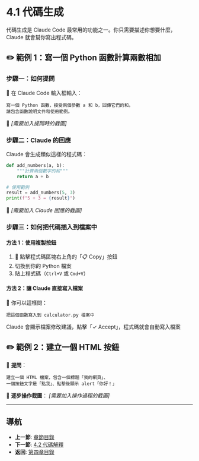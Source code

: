 # 4.1 代碼生成

代碼生成是 Claude Code 最常用的功能之一。你只需要描述你想要什麼，Claude 就會幫你寫出程式碼。

## ✏️ 範例 1：寫一個 Python 函數計算兩數相加

### 步驟一：如何提問

💬 在 Claude Code 輸入框輸入：
```
寫一個 Python 函數，接受兩個參數 a 和 b，回傳它們的和。
請包含函數說明文件和使用範例。
```

📸 *[需要加入提問時的截圖]*

### 步驟二：Claude 的回應

Claude 會生成類似這樣的程式碼：

```python
def add_numbers(a, b):
    """計算兩個數字的和"""
    return a + b

# 使用範例
result = add_numbers(5, 3)
print(f"5 + 3 = {result}")
```

📸 *[需要加入 Claude 回應的截圖]*

### 步驟三：如何把代碼插入到檔案中

#### 方法 1：使用複製按鈕
1. 📸 點擊程式碼區塊右上角的「📋 Copy」按鈕
2. 切換到你的 Python 檔案
3. 貼上程式碼（`Ctrl+V` 或 `Cmd+V`）

#### 方法 2：讓 Claude 直接寫入檔案
💬 你可以這樣問：
```
把這個函數寫入到 calculator.py 檔案中
```

Claude 會顯示檔案修改建議，點擊「✓ Accept」，程式碼就會自動寫入檔案

## ✏️ 範例 2：建立一個 HTML 按鈕

💬 **提問**：
```
建立一個 HTML 檔案，包含一個標題「我的網頁」、
一個按鈕文字是「點我」、點擊後顯示 alert「你好！」
```

📸 **逐步操作截圖**：
*[需要加入操作過程的截圖]*

---

## 導航

- **上一節**: [章節目錄](./README.md)
- **下一節**: [4.2 代碼解釋](./4.2-code-explanation.md)
- **返回**: [第四章目錄](./README.md)
